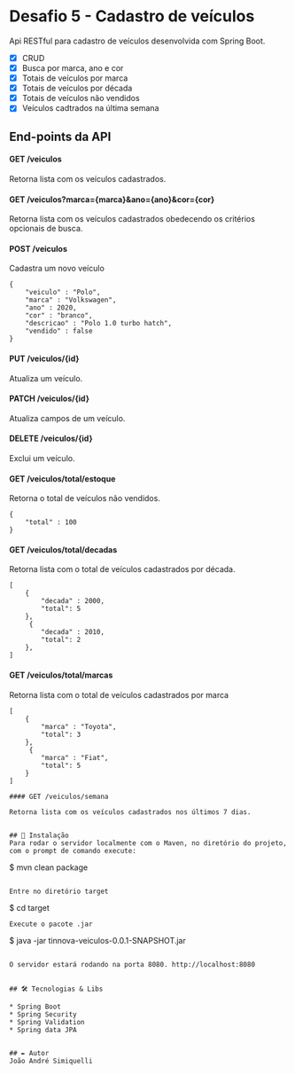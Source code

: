 # Desafio 5 - Cadastro de veículos

Api RESTful para cadastro de veículos desenvolvida com Spring Boot.

- [X] CRUD
- [X] Busca por marca, ano e cor
- [X] Totais de veículos por marca
- [X] Totais de veículos por década
- [X] Totais de veículos não vendidos
- [X] Veículos cadtrados na última semana

## End-points da API

#### GET /veiculos

Retorna lista com os veículos cadastrados.

#### GET /veiculos?marca={marca}&ano={ano}&cor={cor}

Retorna lista com os veículos cadastrados obedecendo os critérios opcionais de busca.

#### POST /veiculos

Cadastra um novo veículo

```
{
    "veiculo" : "Polo",
    "marca" : "Volkswagen",
    "ano" : 2020,
    "cor" : "branco",
    "descricao" : "Polo 1.0 turbo hatch",
    "vendido" : false
}
```

#### PUT /veiculos/{id}

Atualiza um veículo.

#### PATCH /veiculos/{id}

Atualiza campos de um veículo.

#### DELETE /veiculos/{id}

Exclui um veículo.

#### GET /veiculos/total/estoque

Retorna o total de veículos não vendidos.

```
{
    "total" : 100
}
```

#### GET /veiculos/total/decadas

Retorna lista com o total de veículos cadastrados por década.

```
[
    {
        "decada" : 2000,
        "total": 5
    },
     {
        "decada" : 2010,
        "total": 2
    },
]
```

#### GET /veiculos/total/marcas

Retorna lista com o total de veículos cadastrados por marca

```
[
    {
        "marca" : "Toyota",
        "total": 3
    },
     {
        "marca" : "Fiat",
        "total": 5
    }
]

#### GET /veiculos/semana

Retorna lista com os veículos cadastrados nos últimos 7 dias.


## 🔧 Instalação
Para rodar o servidor localmente com o Maven, no diretório do projeto, com o prompt de comando execute:

```
$ mvn clean package
```

Entre no diretório target

```
$ cd target
```
Execute o pacote .jar
```
$ java -jar tinnova-veiculos-0.0.1-SNAPSHOT.jar
```

O servidor estará rodando na porta 8080. http://localhost:8080


## 🛠️ Tecnologias & Libs

* Spring Boot
* Spring Security
* Spring Validation
* Spring data JPA


## ✒️ Autor
João André Simiquelli